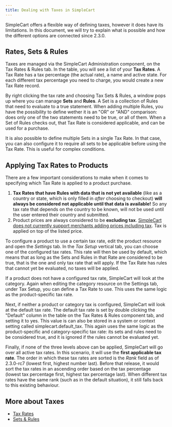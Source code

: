 ```yaml
---
title: Dealing with Taxes in SimpleCart
---
```


SimpleCart offers a flexible way of defining taxes, however it does have its limitations. In this document, we will try to explain what is possible and how the different options are connected since 2.3.0.

## Rates, Sets & Rules

Taxes are managed via the SimpleCart Administration component, on the Tax Rates & Rules tab. In the table, you will see a list of your **Tax Rates**. A Tax Rate has a tax percentage (the actual rate), a name and active state. For each different tax percentage you need to charge, you would create a new Tax Rate record.

By right clicking the tax rate and choosing Tax Sets & Rules, a window pops up where you can manage **Sets** and **Rules**. A Set is a collection of Rules that need to evaluate to a true statement. When adding multiple Rules, you have the possibility to define wether it is an "OR" or "AND" comparison: does only one of the two statements need to be true, or all of them. When a Set of Rules checks out, that Tax Rate is considered applicable, and can be used for a purchase.

It is also possible to define multiple Sets in a single Tax Rate. In that case, you can also configure it to require all sets to be applicable before using the Tax Rate. This is useful for complex conditions.

## Applying Tax Rates to Products

There are a few important considerations to make when it comes to specifying which Tax Rate is applied to a product purchase.

1. **Tax Rates that have Rules with data that is not yet available** (like as a country or state, which is only filled in _after_ choosing to checkout) **will always be considered not applicable until that data is available!** So any tax rate that depends on the country to be known, will not be used until the user entered their country and submitted.
2. Product prices are always considered to be **excluding tax**. [SimpleCart does not currently support merchants adding prices including tax](https://forum.modmore.com/t/calculate-vat-is-by-default-ex-vat/58). Tax is applied on top of the listed price.

To configure a product to use a certain tax rate, edit the product resource and open the _Settings_ tab. In the _Tax Setup_ vertical tab, you can choose one of the configured tax rates. This rate will then be used by default, which means that as long as the Sets and Rules in that Rate are considered to be true, that is the one and only tax rate that will apply. If the Tax Rate has rules that cannot yet be evaluated, no taxes will be applied.

If a product does not have a configured tax rate, SimpleCart will look at the category. Again when editing the category resource on the Settings tab, under Tax Setup, you can define a Tax Rate to use. This uses the same logic as the product-specific tax rate.

Next, if neither a product or category tax is configured, SimpleCart will look at the default tax rate. The default tax rate is set by double clicking the "Default" column in the table on the Tax Rates & Rules component tab, and setting it to yes. This value is can also be stored in a system or context setting called simplecart.default\_tax. This again uses the same logic as the product-specific and category-specific tax rate: its sets and rules need to be considered true, and it is ignored if the rules cannot be evaluated yet.

Finally, if none of the three levels above can be applied, SimpleCart will go over all active tax rates. In this scenario, it will use the **first applicable tax rate**. The order in which these tax rates are sorted is the _Rank_ field as of 2.3.0-rc7 (lowest first, highest number last). Before that release, it would sort the tax rates in an ascending order based on the tax percentage (lowest tax percentage first, highest tax percentage last). When different tax rates have the same rank (such as in the default situation), it still falls back to this existing behaviour.

## More about Taxes

- [Tax Rates](Manager/Taxes)
- [Sets & Rules](Manager/Tax_Sets_and_Rules)

